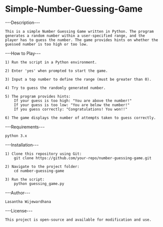 # Simple-Number-Guessing-Game

---Description---

    This is a simple Number Guessing Game written in Python. The program generates a random number within a user-specified range, and the player has to guess the number. The game provides hints on whether the guessed number is too high or too low.

---How to Play---

    1) Run the script in a Python environment.

    2) Enter 'yes' when prompted to start the game.

    3) Input a top number to define the range (must be greater than 0).

    4) Try to guess the randomly generated number.

    5) The program provides hints:
        If your guess is too high: "You are above the number!"
        If your guess is too low: "You are below the number!"
        If you guess correctly: "Congratulations! You won!!"

    6) The game displays the number of attempts taken to guess correctly.

---Requirements---

    python 3.x

---Installation---

    1) Clone this repository using Git:
        git clone https://github.com/your-repo/number-guessing-game.git

    2) Navigate to the project folder:
        cd number-guessing-game
    
    3) Run the script:
        python guessing_game.py

---Author---

    Lasantha Wijewardhana

---License---

    This project is open-source and available for modification and use.

